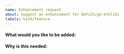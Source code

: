 ```yaml
---
name: Enhancement request
about: Suggest an enhancement for DeFiCh/go-ethlibs
labels: kind/feature
---
```


<!-- Please only use this template for submitting enhancement/feature requests -->

#### What would you like to be added:

#### Why is this needed:
